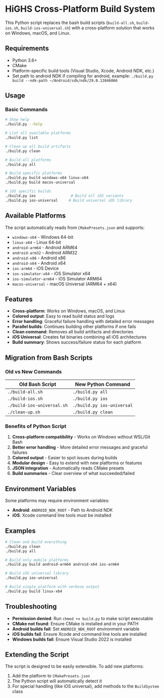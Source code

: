 # HiGHS Cross-Platform Build System

This Python script replaces the bash build scripts (`build-all.sh`, `build-ios.sh`, `build-ios-universal.sh`) with a cross-platform solution that works on Windows, macOS, and Linux.

## Requirements

- Python 3.6+
- CMake
- Platform-specific build tools (Visual Studio, Xcode, Android NDK, etc.)
- Set path to android NDK if compiling for android, example: `./build.py build --ndk-path ~/Android/sdk/ndk/29.0.13846066`

## Usage

### Basic Commands

```bash
# Show help
./build.py --help

# List all available platforms
./build.py list

# Clean up all build artifacts
./build.py clean

# Build all platforms
./build.py all

# Build specific platforms
./build.py build windows-x64 linux-x64
./build.py build macos-universal

# iOS specific builds
./build.py ios                # Build all iOS variants
./build.py ios-universal     # Build universal iOS library
```

## Available Platforms

The script automatically reads from `CMakePresets.json` and supports:

- `windows-x64` - Windows 64-bit
- `linux-x64` - Linux 64-bit  
- `android-arm64` - Android ARM64
- `android-arm32` - Android ARM32
- `android-x86` - Android x86
- `android-x64` - Android x64
- `ios-arm64` - iOS Device
- `ios-simulator-x64` - iOS Simulator x64
- `ios-simulator-arm64` - iOS Simulator ARM64
- `macos-universal` - macOS Universal (ARM64 + x64)

## Features

- **Cross-platform**: Works on Windows, macOS, and Linux
- **Colored output**: Easy to read build status and logs
- **Error handling**: Graceful failure handling with detailed error messages
- **Parallel builds**: Continues building other platforms if one fails
- **Clean command**: Removes all build artifacts and directories
- **iOS Universal**: Creates fat binaries combining all iOS architectures
- **Build summary**: Shows success/failure status for each platform

## Migration from Bash Scripts

### Old vs New Commands

| Old Bash Script | New Python Command |
|----------------|-------------------|
| `./build-all.sh` | `./build.py all` |
| `./build-ios.sh` | `./build.py ios` |
| `./build-ios-universal.sh` | `./build.py ios-universal` |
| `./clean-up.sh` | `./build.py clean` |

### Benefits of Python Script

1. **Cross-platform compatibility** - Works on Windows without WSL/Git Bash
2. **Better error handling** - More detailed error messages and graceful failures
3. **Colored output** - Easier to spot issues during builds
4. **Modular design** - Easy to extend with new platforms or features
5. **JSON integration** - Automatically reads CMake presets
6. **Build summaries** - Clear overview of what succeeded/failed

## Environment Variables

Some platforms may require environment variables:

- **Android**: `ANDROID_NDK_ROOT` - Path to Android NDK
- **iOS**: Xcode command line tools must be installed

## Examples

```bash
# Clean and build everything
./build.py clean
./build.py all

# Build only mobile platforms
./build.py build android-arm64 android-x64 ios-arm64

# Build iOS universal library
./build.py ios-universal

# Build single platform with verbose output
./build.py build linux-x64
```

## Troubleshooting

- **Permission denied**: Run `chmod +x build.py` to make script executable
- **CMake not found**: Ensure CMake is installed and in your PATH
- **Android builds fail**: Set `ANDROID_NDK_ROOT` environment variable
- **iOS builds fail**: Ensure Xcode and command line tools are installed
- **Windows builds fail**: Ensure Visual Studio 2022 is installed

## Extending the Script

The script is designed to be easily extensible. To add new platforms:

1. Add the platform to `CMakePresets.json`
2. The Python script will automatically detect it
3. For special handling (like iOS universal), add methods to the `BuildSystem` class
